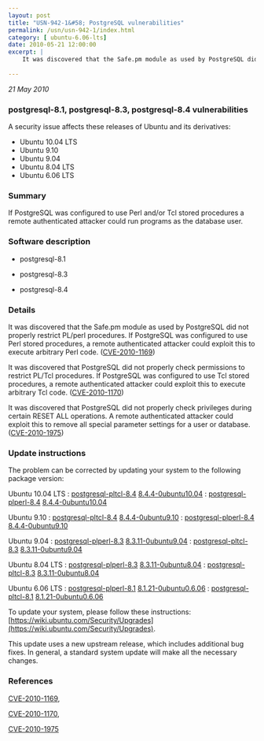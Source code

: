 ```yaml
---
layout: post
title: "USN-942-1&#58; PostgreSQL vulnerabilities"
permalink: /usn/usn-942-1/index.html
category: [ ubuntu-6.06-lts]
date: 2010-05-21 12:00:00
excerpt: |
    It was discovered that the Safe.pm module as used by PostgreSQL did not properly restrict PL/perl procedures. If PostgreSQL was configured to use Perl stored procedures, a remote authenticated attacker could exploit this to execute arbitrary Perl code. ([CVE-2010-1169](http://people.ubuntu.com/~ubuntu-security/cve/CVE-2010-1169))
    
--- 
```

 
 

*21 May 2010*

### postgresql-8.1, postgresql-8.3, postgresql-8.4 vulnerabilities

A security issue affects these releases of Ubuntu and its derivatives:

* Ubuntu 10.04 LTS
* Ubuntu 9.10
* Ubuntu 9.04
* Ubuntu 8.04 LTS
* Ubuntu 6.06 LTS

### Summary

If PostgreSQL was configured to use Perl and/or Tcl stored procedures a remote authenticated attacker could run programs as the database user.

### Software description

* postgresql-8.1 

* postgresql-8.3 

* postgresql-8.4 

### Details

It was discovered that the Safe.pm module as used by PostgreSQL did not properly restrict PL/perl procedures. If PostgreSQL was configured to use Perl stored procedures, a remote authenticated attacker could exploit this to execute arbitrary Perl code. ([CVE-2010-1169](http://people.ubuntu.com/~ubuntu-security/cve/CVE-2010-1169))

It was discovered that PostgreSQL did not properly check permissions to restrict PL/Tcl procedures. If PostgreSQL was configured to use Tcl stored procedures, a remote authenticated attacker could exploit this to execute arbitrary Tcl code. ([CVE-2010-1170](http://people.ubuntu.com/~ubuntu-security/cve/CVE-2010-1170))

It was discovered that PostgreSQL did not properly check privileges during certain RESET ALL operations. A remote authenticated attacker could exploit this to remove all special parameter settings for a user or database. ([CVE-2010-1975](http://people.ubuntu.com/~ubuntu-security/cve/CVE-2010-1975)) 

### Update instructions

The problem can be corrected by updating your system to the following package version:

Ubuntu 10.04 LTS
 : [postgresql-pltcl-8.4](https://launchpad.net/ubuntu/+source/postgresql-8.4) <span> [8.4.4-0ubuntu10.04](https://launchpad.net/ubuntu/+source/postgresql-8.4/8.4.4-0ubuntu10.04) </span> 
 : [postgresql-plperl-8.4](https://launchpad.net/ubuntu/+source/postgresql-8.4) <span> [8.4.4-0ubuntu10.04](https://launchpad.net/ubuntu/+source/postgresql-8.4/8.4.4-0ubuntu10.04) </span> 

Ubuntu 9.10
 : [postgresql-pltcl-8.4](https://launchpad.net/ubuntu/+source/postgresql-8.4) <span> [8.4.4-0ubuntu9.10](https://launchpad.net/ubuntu/+source/postgresql-8.4/8.4.4-0ubuntu9.10) </span> 
 : [postgresql-plperl-8.4](https://launchpad.net/ubuntu/+source/postgresql-8.4) <span> [8.4.4-0ubuntu9.10](https://launchpad.net/ubuntu/+source/postgresql-8.4/8.4.4-0ubuntu9.10) </span> 

Ubuntu 9.04
 : [postgresql-plperl-8.3](https://launchpad.net/ubuntu/+source/postgresql-8.3) <span> [8.3.11-0ubuntu9.04](https://launchpad.net/ubuntu/+source/postgresql-8.3/8.3.11-0ubuntu9.04) </span> 
 : [postgresql-pltcl-8.3](https://launchpad.net/ubuntu/+source/postgresql-8.3) <span> [8.3.11-0ubuntu9.04](https://launchpad.net/ubuntu/+source/postgresql-8.3/8.3.11-0ubuntu9.04) </span> 

Ubuntu 8.04 LTS
 : [postgresql-plperl-8.3](https://launchpad.net/ubuntu/+source/postgresql-8.3) <span> [8.3.11-0ubuntu8.04](https://launchpad.net/ubuntu/+source/postgresql-8.3/8.3.11-0ubuntu8.04) </span> 
 : [postgresql-pltcl-8.3](https://launchpad.net/ubuntu/+source/postgresql-8.3) <span> [8.3.11-0ubuntu8.04](https://launchpad.net/ubuntu/+source/postgresql-8.3/8.3.11-0ubuntu8.04) </span> 

Ubuntu 6.06 LTS
 : [postgresql-plperl-8.1](https://launchpad.net/ubuntu/+source/postgresql-8.1) <span> [8.1.21-0ubuntu0.6.06](https://launchpad.net/ubuntu/+source/postgresql-8.1/8.1.21-0ubuntu0.6.06) </span> 
 : [postgresql-pltcl-8.1](https://launchpad.net/ubuntu/+source/postgresql-8.1) <span> [8.1.21-0ubuntu0.6.06](https://launchpad.net/ubuntu/+source/postgresql-8.1/8.1.21-0ubuntu0.6.06) </span> 

To update your system, please follow these instructions: [https://wiki.ubuntu.com/Security/Upgrades](https://wiki.ubuntu.com/Security/Upgrades).

This update uses a new upstream release, which includes additional bug fixes. In general, a standard system update will make all the necessary changes. 

### References

 
 [CVE-2010-1169](http://people.ubuntu.com/~ubuntu-security/cve/CVE-2010-1169), 

 [CVE-2010-1170](http://people.ubuntu.com/~ubuntu-security/cve/CVE-2010-1170), 

 [CVE-2010-1975](http://people.ubuntu.com/~ubuntu-security/cve/CVE-2010-1975)
 

